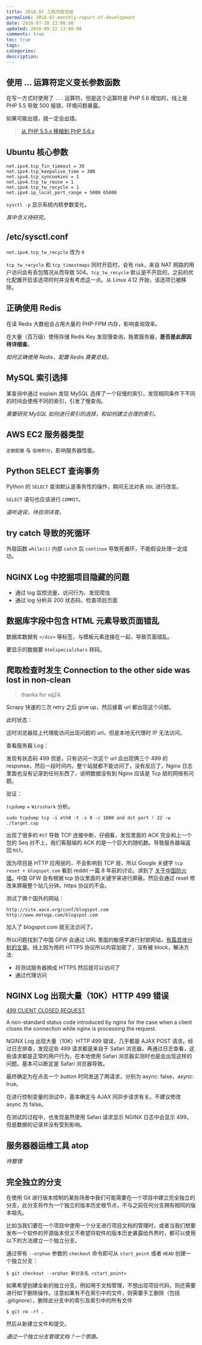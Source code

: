```yaml
---
title: 2018.07 工程月度总结
permalink: 2018-07-monthly-report-of-development
date: 2018-07-30 23:00:00
updated: 2018-08-22 13:00:00
comments: true
toc: true
tags:
categories:
description:
---
```


## 使用 ... 运算符定义变长参数函数

在写一方式时使用了 `...` 运算符，但是这个运算符是 PHP 5.6 增加的，线上是 PHP 5.5 导致 500 报错，环境问题暴露。

如果可能出错，就一定会出错。

> [从 PHP 5.5.x 移植到 PHP 5.6.x](http://php.net/manual/zh/migration56.new-features.php)

<!-- more -->

## Ubuntu 核心参数

```
net.ipv4.tcp_fin_timeout = 30
net.ipv4.tcp_keepalive_time = 300
net.ipv4.tcp_syncookies = 1
net.ipv4.tcp_tw_reuse = 1
net.ipv4.tcp_tw_recycle = 1
net.ipv4.ip_local_port_range = 5000 65000
```

`sysctl -p` 显示系统内核参数变化。

_其中含义待研究。_

## /etc/sysctl.conf

`net.ipv4.tcp_tw_recycle` 改为 `0`

`tcp_tw_recycle` 和 `tcp_timestmaps` 同时开启时，会有 risk，来自 NAT 网路的用户访问会有丢包情况从而导致 504。`tcp_tw_recycle` 默认是不开启的，之前的优化配置开启该选项时时并没有考虑这一点。从 Linux 4.12 开始，该选项已被移除。

## 正确使用 Redis

在读 Redis 大数组会占用大量的 PHP-FPM 内存，影响查询效率。

在大量（百万级）使用存储 Redis Key 发现慢查询，拖累服务器，**是否是此原因待详细查**。

_如何正确使用 Redis、配置 Redis 需要总结。_

## MySQL 索引选择

某查询中通过 explain 发现 MySQL 选择了一个较慢的索引，发现相同条件下不同的时间会使用不同的索引，引发了慢查询。

_需要研究 MySQL 如何进行索引的选择，和如何建立合理的索引。_

## AWS EC2 服务器类型

`定额配置` 与 `信用积分`，影响服务器性能。

## Python SELECT 查询事务

Python 的 `SELECT` 查询默认是事务性的操作，期间无法对表 `DDL` 进行改变。

`SELECT` 语句也应该进行 `COMMIT`。

_道听途说，待自测详查。_

## try catch 导致的死循环

外层函数 `while(1)` 内部 `catch` 后 `continue` 导致死循环，不能假设处理一定成功。

## NGINX Log 中挖掘项目隐藏的问题

- 通过 log 监控流量、访问行为、发现爬虫
- 通过 log 分析非 200 状态码，检查项目页面

## 数据库字段中包含 HTML 元素导致页面错乱

数据库数据有 `</div>` 等标签，与模板元素连接在一起，导致页面错乱。

要显示的数据要 `htmlspecialchars` 转码。

## 爬取检查时发生 Connection to the other side was lost in non-clean

> thanks for xq24.

Scrapy 快速的三次 retry 之后 give up，然后接着 url 都出现这个问题。

此时状态：

这时浏览器挂上代理能访问出现问题的 url，但是本地无代理时 IP 无法访问。

查看服务器 Log：

发现有状态码 499 但是，只有访问一次这个 url 会出现俩三个 499 的 response，然后一段时间内，整个站就都不能访问了，没有反应了，Nginx 日志里面也没有记录到任何东西了，说明数据没有到 Nginx 应该是 Tcp 层的网络有问题。

验证：

`tcpdump` + `Wirsshark` 分析。

```
sudo tcpdump tcp -i eth0 -t -s 0 -c 1000 and dst port ! 22 -w ./target.cap
```

出现了很多的 `RST` 导致 TCP 连接中断，仔细看，发现里面的 ACK 完全和上一个包的 Seq 对不上，我们客服端的 ACK 的是一个巨大的随机数。导致服务器端返回 `RST`。

因为项目是 HTTP 应用层的，不会影响到 TCP 层，所以 Google 关键字 `tcp reset + blogspot.com` 看到 reddit 一篇 8 年前的讨论。讲到了 [关于中国防火墙](https://www.reddit.com/r/programming/comments/aph4r/tcp_resets_how_the_baidublogspotgooglecomblockout/)。中国 GFW 会有根据 tcp 协议里面的关键字来进行屏蔽。然后会通过 reset 修改来屏蔽整个站几分钟。https 协议的不会。

测试了俩个国外的网站：

```
http://site.aace.org/conf/blogspot.com
http://www.motogp.com/blogspot.com
```

加入了 blogspot.com 就无法访问了。

所以问题找到了中国 GFW 会通过 URL 里面的敏感字进行封锁网站，[有篇具体分析的文章](http://fanqianghuayuan.blogspot.com/2013/05/ignore-gfw.html)。线上因为用的 HTTPS 协议所以内容加密了，没有被 block，解决方法:

- 将测试服务器换成 HTTPS 然后就可以访问了
- 通过代理访问

## NGINX Log 出现大量（10K）HTTP 499 错误

[499 CLIENT CLOSED REQUEST](https://httpstatuses.com/499)

A non-standard status code introduced by nginx for the case when a client closes the connection while nginx is processing the request.

NGINX Log 出现大量（10K）HTTP 499 错误，几乎都是 AJAX POST 请求。经过日志排查，发现这些 499 请求都是来自于 Safari 浏览器，再通过日志查看，这些请求都是正常的用户行为。在本地使用 Safari 浏览器实测时也是会出现这样的问题。基本可以断定是 Safari 浏览器导致。

最终确定为在点击一个 button 时同发送了两请求，分别为 async: false，async: true。

在进行控制变量的测试中，基本确定与 AJAX 同异步请求有关。不建议修改 async 为 false。

在测试的过程中，也发现虽然使用 Safari 请求显示 NGINX 日志中会显示 499，但是数据的记录并没有受到影响。

## 服务器器运维工具 atop

_待整理_

## 完全独立的分支

在使用 Git 进行版本控制的某些场景中我们可能需要在一个项目中建立完全独立的分支，此分支将作为一个独立的版本历史根节点，不与之前任何分支拥有相同的版本祖先。

比如当我们要在一个项目中使用一个分支进行项目文档的管理时，或者当我们想要发布一个软件的开源版本但又不希望将软件的版本历史暴露给外界时，都可以使用以下的方法建立一个独立分支。

通过带有 `--orphan` 参数的 `checkout` 命令即可从 `start_point` 或者 `HEAD` 创建一个独立分支：

```
$ git checkout --orphan 新分支名 <start_point>
```

如果希望创建全新的独立分支，例如用于文档管理，不想出现项目代码，则还需要进行如下删除操作。注意如果有不在索引中的文件，则需要手工删除（包括 .gitignore），删除此分支中的索引及索引中的所有文件

```
$ git rm -rf .
```

然后从新建立文件和提交。

_通过一个独立分支管理文档？一个思路。_
